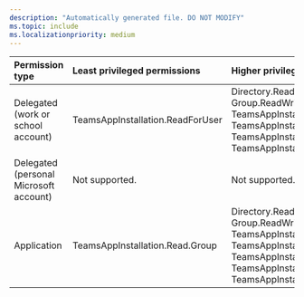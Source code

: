 ```yaml
---
description: "Automatically generated file. DO NOT MODIFY"
ms.topic: include
ms.localizationpriority: medium
---
```


|Permission type|Least privileged permissions|Higher privileged permissions|
|:---|:---|:---|
|Delegated (work or school account)|TeamsAppInstallation.ReadForUser|Directory.Read.All, Directory.ReadWrite.All, Group.Read.All, Group.ReadWrite.All, TeamsAppInstallation.ReadForTeam, TeamsAppInstallation.ReadWriteAndConsentForTeam, TeamsAppInstallation.ReadWriteAndConsentSelfForTeam, TeamsAppInstallation.ReadWriteForTeam, TeamsAppInstallation.ReadWriteSelfForTeam|
|Delegated (personal Microsoft account)|Not supported.|Not supported.|
|Application|TeamsAppInstallation.Read.Group|Directory.ReadWrite.All, Directory.Read.All, Group.Read.All, Group.ReadWrite.All, TeamsAppInstallation.ReadForTeam.All, TeamsAppInstallation.ReadWriteAndConsentForTeam.All, TeamsAppInstallation.ReadWriteAndConsentSelfForTeam.All, TeamsAppInstallation.ReadWriteForTeam.All, TeamsAppInstallation.ReadWriteSelfForTeam, TeamsAppInstallation.ReadWriteSelfForTeam.All|

